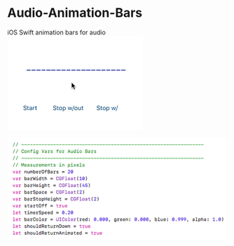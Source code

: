 # Audio-Animation-Bars
iOS Swift animation bars for audio
![alt text](https://raw.githubusercontent.com/evision1/Audio-Animation-Bars/master/audioAnimation2.gif)


![alt text](https://raw.githubusercontent.com/evision1/Audio-Animation-Bars/master/audioBarConfig.png)

